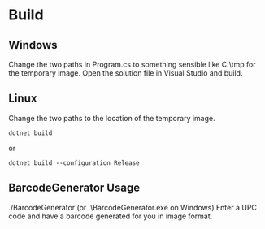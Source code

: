 # Build

## Windows
Change the two paths in Program.cs to something sensible like C:\tmp for the temporary image.
Open the solution file in Visual Studio and build.

## Linux
Change the two paths to the location of the temporary image.

```
dotnet build
```
 or
 
```
dotnet build --configuration Release
```

## BarcodeGenerator Usage
./BarcodeGenerator (or .\BarcodeGenerator.exe on Windows)
Enter a UPC code and have a barcode generated for you in image format.
